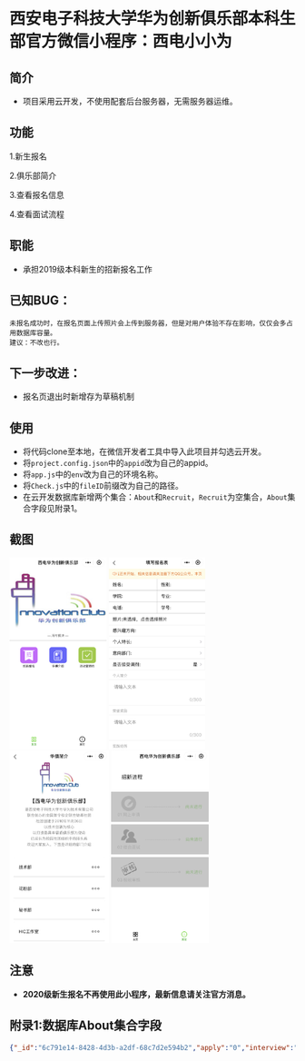 # 西安电子科技大学华为创新俱乐部本科生部官方微信小程序：西电小小为

## 简介

+ 项目采用云开发，不使用配套后台服务器，无需服务器运维。

## 功能

1.新生报名

2.俱乐部简介

3.查看报名信息

4.查看面试流程

## 职能

+ 承担2019级本科新生的招新报名工作

## 已知BUG：

```
未报名成功时，在报名页面上传照片会上传到服务器，但是对用户体验不存在影响，仅仅会多占用数据库容量。
建议：不改也行。
```

## 下一步改进：

+ 报名页退出时新增存为草稿机制

## 使用

+ 将代码clone至本地，在微信开发者工具中导入此项目并勾选云开发。
+ 将`project.config.json`中的`appid`改为自己的appid。
+ 将`app.js`中的`env`改为自己的环境名称。
+ 将`Check.js`中的`fileID`前缀改为自己的路径。
+ 在云开发数据库新增两个集合：`About`和`Recruit`，`Recruit`为空集合，`About`集合字段见附录1。

## 截图

<img src="./miniprogram/screenshots/IMG_7927.jpg" alt="IMG_7927" style="zoom: 33%;" />

<img src="./miniprogram/screenshots/IMG_7928.jpg" alt="IMG_7928" style="zoom:33%;" />

<img src="./miniprogram/screenshots/IMG_7929.jpg" alt="IMG_7929" style="zoom:33%;" />

<img src="./miniprogram/screenshots/IMG_7931.jpg" alt="IMG_7931" style="zoom:33%;" />

## 注意

+ **2020级新生报名不再使用此小程序，最新信息请关注官方消息。**

## 附录1:数据库About集合字段

```json
{"_id":"6c791e14-8428-4d3b-a2df-68c7d2e594b2","apply":"0","interview":"0","check":"0","noticeTextAtCheck":"你已成功报名，请耐心等待短信通知。下面是你所提交的报名信息。如需修改请在招新群6992XXXX联系管理员。","noticeTextAtEmployWhenApplyIs0":"报名还未开始，相关信息请关注最下方QQ公众号。本页面只用于本科生报名，研究生报名请访问小程序“西电华小为”。","noticeTextAtEmployWhenApplyIs1":"报名正在进行，快填写信息加入华创家庭吧！本页面只用于本科生报名，研究生报名请访问小程序“西电华小为”。","noticeTextAtEmployWhenApplyIs2":"报名通道已经关闭。本页面只用于本科生报名，研究生报名请访问小程序“西电华小为”。"}
```

